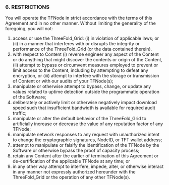 ### 6. RESTRICTIONS

You will operate the TFNode in strict accordance with the terms of this Agreement and in no other manner. Without limiting the generality of the foregoing, you will not:

1. access or use the ThreeFold_Grid: (i) in violation of applicable laws; or (ii) in a manner that interferes with or disrupts the integrity or performance of the ThreeFold_Grid (or the data contained therein).
2. with respect to Content (i) reverse engineer any aspect of the Content or do anything that might discover the contents or origin of the Content, (ii) attempt to bypass or circumvent measures employed to prevent or limit access to the Content, including by attempting to defeat any encryption, or (iii) attempt to interfere with the storage or transmission of Content or with our audits of your TFNode(s);
3. manipulate or otherwise attempt to bypass, change, or update any values related to uptime detection outside the programmatic operation of the Software;
4. deliberately or actively limit or otherwise negatively impact download speed such that insufficient bandwidth is available for required audit traffic;
5. manipulate or alter the default behavior of the ThreeFold_Grid to artificially increase or decrease the value of any reputation factor of any TFNode;
6. manipulate network responses to any request with unauthorized intent to change the cryptographic signatures, NodeID, or TFT wallet address;
7. attempt to manipulate or falsify the identification of the TFNode by the Software or otherwise bypass the proof of capacity process;
8. retain any Content after the earlier of termination of this Agreement or de-certification of the applicable TFNode at any time; or
9. in any other way attempt to interfere, impede, alter, or otherwise interact in any manner not expressly authorized hereunder with the ThreeFold_Grid or the operation of any other TFNode(s).
